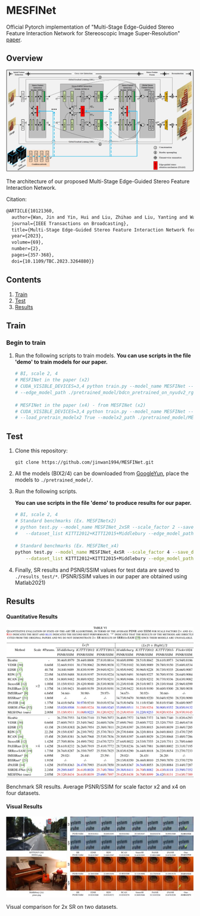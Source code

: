 # MESFINet
 Official Pytorch implementation of "Multi-Stage Edge-Guided Stereo Feature Interaction Network for Stereoscopic Image Super-Resolution"
[paper](https://ieeexplore.ieee.org/document/10121360).

## Overview

<img src="/figs/arch.jpg" width="700px">

The architecture of our proposed Multi-Stage Edge-Guided Stereo Feature Interaction Network. 

Citation:

```latex
@ARTICLE{10121360,
  author={Wan, Jin and Yin, Hui and Liu, Zhihao and Liu, Yanting and Wang, Song},
  journal={IEEE Transactions on Broadcasting}, 
  title={Multi-Stage Edge-Guided Stereo Feature Interaction Network for Stereoscopic Image Super-Resolution}, 
  year={2023},
  volume={69},
  number={2},
  pages={357-368},
  doi={10.1109/TBC.2023.3264880}}
```

## Contents
1. [Train](#train)
2. [Test](#test)
3. [Results](#results)

## Train
### Begin to train

1. Run the following scripts to train models.
**You can use scripts in the file 'demo' to train models for our paper.**

    ```bash
    # BI, scale 2, 4
    # MESFINet in the paper (x2)
    # CUDA_VISIBLE_DEVICES=3,4 python train.py --model_name MESFINet --scale_factor 2 --checkpoints_dir ./log \
    # --edge_model_path ./pretrained_model/bdcn_pretrained_on_nyudv2_rgb.pth 
    
    # MESFINet in the paper (x4) - from MESFINet (x2)
    # CUDA_VISIBLE_DEVICES=3,4 python train.py --model_name MESFINet --scale_factor 4 --checkpoints_dir ./log --edge_model_path ./pretrained_model/bdcn_pretrained_on_nyudv2_rgb.pth \
    # --load_pretrain_modelx2 True --modelx2_path ./pretrained_model/MESFINet_2xSR_final.pth.tar

    ```


## Test

1. Clone this repository:

   ```shell
   git clone https://github.com/jinwan1994/MESFINet.git
   ```
2. All the models (BIX2/4) can be downloaded from [GoogleYun](https://drive.google.com/drive/folders/14v9jSUwdAu_-L-eilulYD3HQChYNFufb?usp=sharing), place the models to `./pretrained_model/`. 

3. Run the following scripts.

    **You can use scripts in the file 'demo' to produce results for our paper.**

    ```bash
    # BI, scale 2, 4
    # Standard benchmarks (Ex. MESFINetx2)
    # python test.py --model_name MESFINet_2xSR --scale_factor 2 --save_dir ./results_test --sr_model_path ./pretrained_model/MESFINet_2xSR_final.pth.tar \
    # 	--dataset_list KITTI2012+KITTI2015+Middlebury --edge_model_path ./pretrained_model/bdcn_pretrained_on_nyudv2_rgb.pth
    
    # Standard benchmarks (Ex. MESFINet_x4)
    python test.py --model_name MESFINet_4xSR --scale_factor 4 --save_dir ./results_test --sr_model_path ./pretrained_model/MESFINet_4xSR_final.pth.tar \
    	--dataset_list KITTI2012+KITTI2015+Middlebury --edge_model_path ./pretrained_model/bdcn_pretrained_on_nyudv2_rgb.pth
    ```
4. Finally, SR results and PSNR/SSIM values for test data are saved to `./results_test/*`. (PSNR/SSIM values in our paper are obtained using Matlab2021)

## Results

#### Quantitative Results

<img src="/figs/result_1.jpg" width="650px">

Benchmark SR results. Average PSNR/SSIM for scale factor x2 and x4 on four datasets.

#### Visual Results

<img src="/figs/result_2.jpg" width="650px">

Visual comparison for 2x SR on two datasets.

